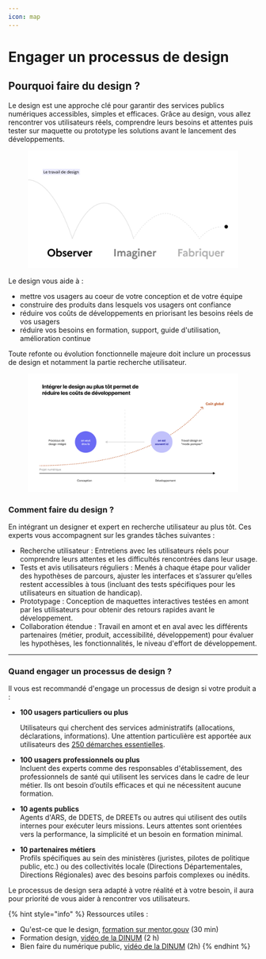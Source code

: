 ```yaml
---
icon: map
---
```


# Engager un processus de design

## Pourquoi faire du design ?

Le design est une approche clé pour garantir des services publics numériques accessibles, simples et efficaces. Grâce au design, vous allez rencontrer vos utilisateurs réels, comprendre leurs besoins et attentes puis tester sur maquette ou prototype les solutions avant le lancement des développements.

<figure><img src="../.gitbook/assets/13.png" alt=""><figcaption></figcaption></figure>

Le design vous aide à :

* mettre vos usagers au coeur de votre conception et de votre équipe
* construire des produits dans lesquels vos usagers ont confiance
* réduire vos coûts de développements en priorisant les besoins réels de vos usagers
* réduire vos besoins en formation, support, guide d'utilisation, amélioration continue

Toute refonte ou évolution fonctionnelle majeure doit inclure un processus de design et notamment la partie recherche utilisateur.

<figure><img src="../.gitbook/assets/11.png" alt=""><figcaption></figcaption></figure>

### Comment faire du design ?

En intégrant un designer et expert en recherche utilisateur au plus tôt. Ces experts vous accompagnent sur les grandes tâches suivantes :

* Recherche utilisateur : Entretiens avec les utilisateurs réels pour comprendre leurs attentes et les difficultés rencontrées dans leur usage.
* Tests et avis utilisateurs réguliers : Menés à chaque étape pour valider des hypothèses de parcours, ajuster les interfaces et s’assurer qu’elles restent accessibles à tous (incluant des tests spécifiques pour les utilisateurs en situation de handicap).
* Prototypage : Conception de maquettes interactives testées en amont par les utilisateurs pour obtenir des retours rapides avant le développement.
* Collaboration étendue : Travail en amont et en aval avec les différents partenaires (métier, produit, accessibilité, développement) pour évaluer les hypothèses, les fonctionnalités, le niveau d'effort de développement.

***

### Quand engager un processus de design ?

Il vous est recommandé d'engage un processus de design si votre produit a :

*   **100 usagers particuliers ou plus**

    Utilisateurs qui cherchent des services administratifs (allocations, déclarations, informations). Une attention particulière est apportée aux utilisateurs des [250 démarches essentielles](https://observatoire.numerique.gouv.fr/).
* **100 usagers professionnels ou plus**\
  Incluent des experts comme des responsables d'établissement, des professionnels de santé qui utilisent les services dans le cadre de leur métier. Ils ont besoin d’outils efficaces et qui ne nécessitent aucune formation.
* **10 agents publics**\
  Agents d'ARS, de DDETS, de DREETs ou autres qui utilisent des outils internes pour exécuter leurs missions. Leurs attentes sont orientées vers la performance, la simplicité et un besoin en formation minimal.
* **10 partenaires métiers**\
  Profils spécifiques au sein des ministères (juristes, pilotes de politique public, etc.) ou des collectivités locale (Directions Départementales, Directions Régionales) avec des besoins parfois complexes ou inédits.

Le processus de design sera adapté à votre réalité et à votre besoin, il aura pour priorité de vous aider à rencontrer vos utilisateurs.&#x20;

{% hint style="info" %}
Ressources utiles :

* Qu'est-ce que le design, [formation sur mentor.gouv](https://www.modernisation.gouv.fr/campus-de-la-transformation-publique/catalogue-de-ressources/formation/quest-ce-que-le-design) (30 min)
* Formation design, [vidéo de la DINUM](https://www.youtube.com/live/QjGzdw4OSO8?si=ZBTpDIr-c0YeqRHV) (2 h)
* Bien faire du numérique public, [vidéo de la DINUM](https://www.youtube.com/live/7Z9_YLcynXw) (2h)
{% endhint %}
